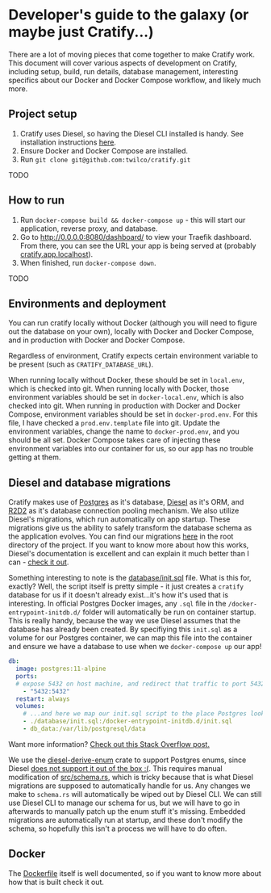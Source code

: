 # Developer's guide to the galaxy (or maybe just Cratify...)

There are a lot of moving pieces that come together to make Cratify work.  This document will cover various aspects of development on Cratify, including setup, build, run details, database management, interesting specifics about our Docker and Docker Compose workflow, and likely much more.

## Project setup

1. Cratify uses Diesel, so having the Diesel CLI installed is handy.  See installation instructions [here](https://github.com/diesel-rs/diesel/tree/master/diesel_cli#installation).
2. Ensure Docker and Docker Compose are installed.
3. Run `git clone git@github.com:twilco/cratify.git`

TODO

## How to run

1. Run `docker-compose build && docker-compose up` - this will start our application, reverse proxy, and database.
2. Go to <http://0.0.0.0:8080/dashboard/> to view your Traefik dashboard.  From there, you can see the URL your app is being served at (probably [cratify.app.localhost]()).
3. When finished, run `docker-compose down`.

TODO

## Environments and deployment

You can run cratify locally without Docker (although you will need to figure out the database on your own), locally with Docker and Docker Compose, and in production with Docker and Docker Compose.

Regardless of environment, Cratify expects certain environment variable to be present (such as `CRATIFY_DATABASE_URL`).  

When running locally without Docker, these should be set in `local.env`, which is checked into git.  When running locally with Docker, those environment variables should be set in `docker-local.env`, which is also checked into git.  When running in production with Docker and Docker Compose, environment variables should be set in `docker-prod.env`.  For this file, I have checked a `prod.env.template` file into git.  Update the environment variables, change the name to `docker-prod.env`, and you should be all set.  Docker Compose takes care of injecting these environment variables into our container for us, so our app has no trouble getting at them.

## Diesel and database migrations

Cratify makes use of [Postgres](https://www.postgresql.org/) as it's database, [Diesel](http://diesel.rs/) as it's ORM, and [R2D2](https://github.com/sfackler/r2d2) as it's database connection pooling mechanism.  We also utilize Diesel's migrations, which run automatically on app startup. These migrations give us the ability to safely transform the database schema as the application evolves.  You can find our migrations [here](/migrations) in the root directory of the project.  If you want to know more about how this works, Diesel's documentation is excellent and can explain it much better than I can - [check it out](http://diesel.rs/guides/getting-started/).

Something interesting to note is the [database/init.sql](/database/init.sql) file.  What is this for, exactly?  Well, the script itself is pretty simple - it just creates a `cratify` database for us if it doesn't already exist...it's how it's used that is interesting.  In official Postgres Docker images, any `.sql` file in the `/docker-entrypoint-initdb.d/` folder will automatically be run on container startup.  This is really handy, because the way we use Diesel assumes that the database has already been created.  By specifiying this `init.sql` as a volume for our Postgres container, we can map this file into the container and ensure we have a database to use when we `docker-compose up` our app!

```.yaml
db:
  image: postgres:11-alpine
  ports:
  # expose 5432 on host machine, and redirect that traffic to port 5432 in this container
    - "5432:5432"
  restart: always
  volumes:
    # ...and here we map our init.sql script to the place Postgres looks for it!
    - ./database/init.sql:/docker-entrypoint-initdb.d/init.sql
    - db_data:/var/lib/postgresql/data
``` 

Want more information?  [Check out this Stack Overflow post.](https://stackoverflow.com/questions/26598738/how-to-create-user-database-in-script-for-docker-postgres)

We use the [diesel-derive-enum](https://github.com/adwhit/diesel-derive-enum) crate to support Postgres enums, since Diesel [does not support it out of the box :(](https://github.com/diesel-rs/diesel/issues/343).  This requires manual modification of [src/schema.rs](), which is tricky because that is what Diesel migrations are supposed to automatically handle for us.  Any changes we make to `schema.rs` will automatically be wiped out by Diesel CLI.  We can still use Diesel CLI to manage our schema for us, but we will have to go in afterwards to manually patch up the enum stuff it's missing.  Embedded migrations are automatically run at startup, and these don't modify the schema, so hopefully this isn't a process we will have to do often.
## Docker

The [Dockerfile](/Dockerfile) itself is well documented, so if you want to know more about how that is built check it out.



